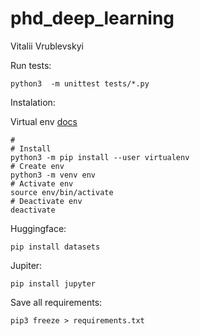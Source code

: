 # phd_deep_learning

Vitalii Vrublevskyi

Run tests:

```
python3  -m unittest tests/*.py
```

Instalation:

Virtual env [docs](https://packaging.python.org/en/latest/guides/installing-using-pip-and-virtual-environments/)
```
# 
# Install
python3 -m pip install --user virtualenv
# Create env
python3 -m venv env
# Activate env
source env/bin/activate
# Deactivate env
deactivate
```

Huggingface:
```
pip install datasets

```

Jupiter:
```
pip install jupyter
```

Save all requirements:
```
pip3 freeze > requirements.txt
```
